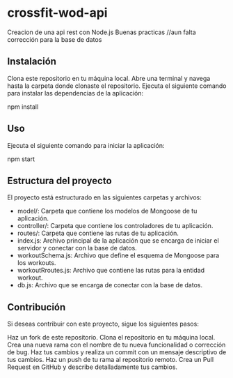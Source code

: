 # crossfit-wod-api
Creacion de una api rest con Node.js Buenas practicas
//aun falta corrección para la base de datos 

## Instalación
Clona este repositorio en tu máquina local.
Abre una terminal y navega hasta la carpeta donde clonaste el repositorio.
Ejecuta el siguiente comando para instalar las dependencias de la aplicación:

npm install

## Uso
Ejecuta el siguiente comando para iniciar la aplicación:

npm start 

## Estructura del proyecto
El proyecto está estructurado en las siguientes carpetas y archivos:

- model/: Carpeta que contiene los modelos de Mongoose de tu aplicación.
- controller/: Carpeta que contiene los controladores de tu aplicación.
- routes/: Carpeta que contiene las rutas de tu aplicación.
- index.js: Archivo principal de la aplicación que se encarga de iniciar el servidor y conectar con la base de datos.
- workoutSchema.js: Archivo que define el esquema de Mongoose para los workouts.
- workoutRroutes.js: Archivo que contiene las rutas para la entidad workout.
- db.js: Archivo que se encarga de conectar con la base de datos.


## Contribución
Si deseas contribuir con este proyecto, sigue los siguientes pasos:

Haz un fork de este repositorio.
Clona el repositorio en tu máquina local.
Crea una nueva rama con el nombre de tu nueva funcionalidad o corrección de bug.
Haz tus cambios y realiza un commit con un mensaje descriptivo de tus cambios.
Haz un push de tu rama al repositorio remoto.
Crea un Pull Request en GitHub y describe detalladamente tus cambios.

